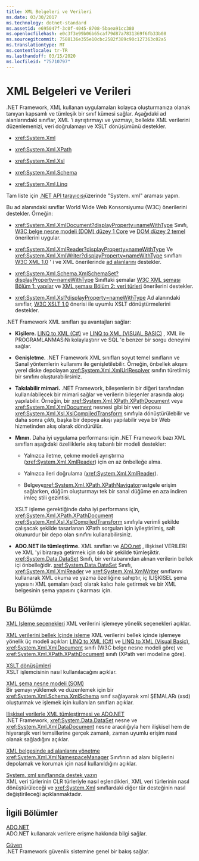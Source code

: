 ```yaml
---
title: XML Belgeleri ve Verileri
ms.date: 03/30/2017
ms.technology: dotnet-standard
ms.assetid: e695047f-3c0f-4045-8708-5baea91cc380
ms.openlocfilehash: e0c3f3e99b06b65caf79d87a7831369f6fb33b08
ms.sourcegitcommit: 7588136e355e10cbc2582f389c90c127363c02a5
ms.translationtype: MT
ms.contentlocale: tr-TR
ms.lasthandoff: 03/15/2020
ms.locfileid: "75710797"
---
```

# <a name="xml-documents-and-data"></a>XML Belgeleri ve Verileri

.NET Framework, XML kullanan uygulamaları kolayca oluşturmanıza olanak tanıyan kapsamlı ve tümleşik bir sınıf kümesi sağlar. Aşağıdaki ad alanlarındaki sınıflar, XML 'i ayrıştırmayı ve yazmayı, bellekte XML verilerini düzenlemenizi, veri doğrulamayı ve XSLT dönüşümünü destekler.

- <xref:System.Xml>

- <xref:System.Xml.XPath>

- <xref:System.Xml.Xsl>

- <xref:System.Xml.Schema>

- <xref:System.Xml.Linq>

Tam liste için [.NET API tarayıcısı](https://docs.microsoft.com/dotnet/api/?term=system.xml)üzerinde "System. xml" araması yapın.

Bu ad alanındaki sınıflar World Wide Web Konsorsiyumu (W3C) önerilerini destekler. Örneğin:

- <xref:System.Xml.XmlDocument?displayProperty=nameWithType> Sınıfı, [W3C belge nesne modeli (DOM) düzey 1 Core](https://www.w3.org/TR/REC-DOM-Level-1/) ve [DOM düzey 2 temel](https://www.w3.org/TR/DOM-Level-2-Core/) önerilerini uygular.

- <xref:System.Xml.XmlReader?displayProperty=nameWithType> Ve <xref:System.Xml.XmlWriter?displayProperty=nameWithType> sınıfları [W3C XML 1,0](https://www.w3.org/TR/2006/REC-xml-20060816/) ' i ve XML önerilerinde [ad alanlarını](https://www.w3.org/TR/REC-xml-names/) destekler.

- <xref:System.Xml.Schema.XmlSchemaSet?displayProperty=nameWithType> Sınıftaki şemalar [W3C XML şeması Bölüm 1: yapılar](https://www.w3.org/TR/xmlschema-1/) ve [XML şeması Bölüm 2: veri türleri](https://www.w3.org/TR/xmlschema-2/) önerilerini destekler.

- <xref:System.Xml.Xsl?displayProperty=nameWithType> Ad alanındaki sınıflar, [W3C XSLT 1,0](https://www.w3.org/TR/xslt) önerisi ile uyumlu XSLT dönüştürmelerini destekler.

.NET Framework XML sınıfları şu avantajları sağlar:

- **Kişilere.** [LINQ to XML (C#)](../../../csharp/programming-guide/concepts/linq/linq-to-xml-overview.md) ve [LINQ to XML (VISUAL BASIC)](../../../visual-basic/programming-guide/concepts/linq/linq-to-xml.md) , XML ile PROGRAMLANMASıNı kolaylaştırır ve SQL 'e benzer bir sorgu deneyimi sağlar.

- **Genişletme.** .NET Framework XML sınıfları soyut temel sınıfların ve Sanal yöntemlerin kullanımı ile genişletilebilir. Örneğin, önbellek akışını yerel diske depolayan <xref:System.Xml.XmlUrlResolver> sınıfın türetilmiş bir sınıfını oluşturabilirsiniz.

- **Takılabilir mimari.** .NET Framework, bileşenlerin bir diğeri tarafından kullanılabilecek bir mimari sağlar ve verilerin bileşenler arasında akışı yapılabilir. Örneğin, bir <xref:System.Xml.XPath.XPathDocument> veya <xref:System.Xml.XmlDocument> nesnesi gibi bir veri deposu <xref:System.Xml.Xsl.XslCompiledTransform> sınıfıyla dönüştürülebilir ve daha sonra çıktı, başka bir depoya akışı yapılabilir veya bir Web hizmetinden akış olarak döndürülür.

- **Mının.** Daha iyi uygulama performansı için .NET Framework bazı XML sınıfları aşağıdaki özelliklerle akış tabanlı bir modeli destekler:

  - Yalnızca iletme, çekme modeli ayrıştırma (<xref:System.Xml.XmlReader>) için en az önbelleğe alma.

  - Yalnızca ileri doğrulama (<xref:System.Xml.XmlReader>).

  - Belgeye<xref:System.Xml.XPath.XPathNavigator>rastgele erişim sağlarken, düğüm oluşturmayı tek bir sanal düğüme en aza indiren imleç stili gezintisi.

  XSLT işleme gerektiğinde daha iyi performans için, <xref:System.Xml.XPath.XPathDocument> <xref:System.Xml.Xsl.XslCompiledTransform> sınıfıyla verimli şekilde çalışacak şekilde tasarlanan XPath sorguları için iyileştirilmiş, salt okunurdur bir depo olan sınıfını kullanabilirsiniz.

- **ADO.NET ile tümleştirme.** XML sınıfları ve [ADO.net](../../../../docs/framework/data/adonet/index.md) , ilişkisel VERILERI ve XML 'yi biraraya getirmek için sıkı bir şekilde tümleşiktir. <xref:System.Data.DataSet> Sınıfı, bir veritabanından alınan verilerin bellek içi önbelleğidir. <xref:System.Data.DataSet> Sınıfı, <xref:System.Xml.XmlReader> ve <xref:System.Xml.XmlWriter> sınıflarını kullanarak XML okuma ve yazma özelliğine sahıptır, iç ILIŞKISEL şema yapısını XML şemaları (xsd) olarak kalıcı hale getirmek ve bir XML belgesinin şema yapısını çıkarması için.

## <a name="in-this-section"></a>Bu Bölümde

[XML Işleme seçenekleri](../../../../docs/standard/data/xml/xml-processing-options.md) XML verilerini işlemeye yönelik seçenekleri açıklar.

[XML verilerini bellek Içinde işleme](../../../../docs/standard/data/xml/processing-xml-data-in-memory.md) XML verilerini bellek içinde işlemeye yönelik üç modeli açıklar: [LINQ to XML (C#)](../../../csharp/programming-guide/concepts/linq/linq-to-xml-overview.md) ve [LINQ to XML (Visual Basic)](../../../visual-basic/programming-guide/concepts/linq/linq-to-xml.md), <xref:System.Xml.XmlDocument> sınıfı (W3C belge nesne modeli göre) ve <xref:System.Xml.XPath.XPathDocument> sınıfı (XPath veri modeline göre).

[XSLT dönüşümleri](../../../../docs/standard/data/xml/xslt-transformations.md)\
XSLT işlemcisinin nasıl kullanılacağını açıklar.

[XML şema nesne modeli (SOM)](../../../../docs/standard/data/xml/xml-schema-object-model-som.md)\
Bir şemayı yüklemek ve düzenlemek için bir <xref:System.Xml.Schema.XmlSchema> sınıf sağlayarak xml ŞEMALARı (xsd) oluşturmak ve işlemek için kullanılan sınıfları açıklar.

[Ilişkisel verilerle XML tümleştirmesi ve ADO.NET](../../../../docs/standard/data/xml/xml-integration-with-relational-data-and-adonet.md)\
.NET Framework, <xref:System.Data.DataSet> nesne ve <xref:System.Xml.XmlDataDocument> nesne aracılığıyla hem ilişkisel hem de hiyerarşik veri temsillerine gerçek zamanlı, zaman uyumlu erişim nasıl olanak sağladığını açıklar.

[XML belgesinde ad alanlarını yönetme](../../../../docs/standard/data/xml/managing-namespaces-in-an-xml-document.md)\
<xref:System.Xml.XmlNamespaceManager> Sınıfının ad alanı bilgilerini depolamak ve korumak için nasıl kullanıldığını açıklar.

[System. xml sınıflarında destek yazın](../../../../docs/standard/data/xml/type-support-in-the-system-xml-classes.md)\
XML veri türlerinin CLR türleriyle nasıl eşlendikleri, XML veri türlerinin nasıl dönüştürüleceği ve <xref:System.Xml> sınıflardaki diğer tür desteğinin nasıl değiştirileceği açıklanmaktadır.

## <a name="related-sections"></a>İlgili Bölümler

[ADO.NET](../../../../docs/framework/data/adonet/index.md)\
ADO.NET kullanarak verilere erişme hakkında bilgi sağlar.

[Güven](../../../../docs/standard/security/index.md)\
.NET Framework güvenlik sistemine genel bir bakış sağlar.
